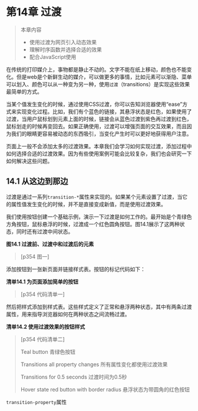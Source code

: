 # 第14章 过渡

> 本章内容
>
> * 使用过渡为网页引入动态效果
> * 理解时序函数并选择合适的效果
> * 配合JavaScript使用



在传统的打印媒介上，事物都是静止不动的。文字不能在纸上移动，颜色也不能变化。但是web是个新鲜生动的媒介，可以做更多的事情，比如元素可以渐隐、菜单可以划入、颜色可以从一种变为另一种，使用`过渡`（transitions）是实现这些效果最简单的方式。

当某个值发生变化的时候，通过使用CSS过渡，你可以告知浏览器使用“ease”方式来实现变化过程。比如，我们有个蓝色的链接，其悬浮状态是红色，如果使用了过渡，当用户鼠标划到元素上面的时候，链接会从蓝色过渡到紫色再过渡到红色，鼠标划走的时候再变回去。如果正确使用，过渡可以增强页面的交互效果，而且因为我们的眼睛更容易被动态的东西吸引，当变化产生时可以更好地获得用户注意。

页面上一般不会添加太多的过渡效果。本章我们会学习如何实现过渡，添加过程中如何选择合适的过渡效果。因为有些使用案例可能会比较复杂，我们也会研究一下如何解决这些问题。

## 14.1 从这边到那边

过渡是通过一系列`transition-*`属性来实现的。如果某个元素设置了过渡，当它的属性值发生变化的时候，并不是直接变成新值，而是使用过渡效果。

我们使用按钮创建一个基础示例，演示一下过渡是如何工作的。最开始是个青绿色方角按钮，鼠标悬浮的时候，过渡成一个红色圆角按钮。图14.1展示了这两种状态，同时还有过渡中间状态。

**图14.1 过渡前、过渡中和过渡后的元素**

> [p354 图一]

添加按钮到一张新页面并链接样式表。按钮的标记代码如下：

**清单14.1 为页面添加简单的按钮**

> [p354 代码清单一]

然后把样式添加到样式表。这些样式定义了正常和悬浮两种状态，其中有两条过渡属性，用来指导浏览器如何在两种状态之间流畅过渡。

**清单14.2 使用过渡效果的按钮样式**

> [p354 代码清单二]
>
> Teal button 青绿色按钮
>
> Transitions all property changes 所有属性变化都使用过渡效果
>
> Transitions for 0.5 seconds 过渡时间为0.5秒
>
> Hover state red button with border radius 悬浮状态为带圆角的红色按钮

`transition-property`属性